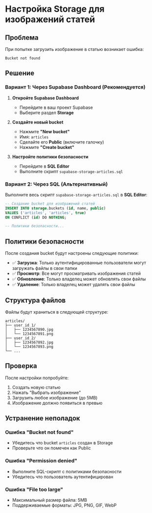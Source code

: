 # Настройка Storage для изображений статей

## Проблема
При попытке загрузить изображение в статью возникает ошибка:
```
Bucket not found
```

## Решение

### Вариант 1: Через Supabase Dashboard (Рекомендуется)

1. **Откройте Supabase Dashboard**
   - Перейдите в ваш проект Supabase
   - Выберите раздел **Storage**

2. **Создайте новый bucket**
   - Нажмите **"New bucket"**
   - Имя: `articles`
   - Сделайте его **Public** (включите галочку)
   - Нажмите **"Create bucket"**

3. **Настройте политики безопасности**
   - Перейдите в **SQL Editor**
   - Выполните скрипт `supabase-storage-articles.sql`

### Вариант 2: Через SQL (Альтернативный)

Выполните весь скрипт `supabase-storage-articles.sql` в **SQL Editor**:

```sql
-- Создание bucket для изображений статей
INSERT INTO storage.buckets (id, name, public)
VALUES ('articles', 'articles', true)
ON CONFLICT (id) DO NOTHING;

-- Политики безопасности...
```

## Политики безопасности

После создания bucket будут настроены следующие политики:

- ✅ **Загрузка**: Только аутентифицированные пользователи могут загружать файлы в свои папки
- ✅ **Просмотр**: Все могут просматривать изображения статей  
- ✅ **Обновление**: Только владелец может обновлять свои файлы
- ✅ **Удаление**: Только владелец может удалять свои файлы

## Структура файлов

Файлы будут храниться в следующей структуре:
```
articles/
├── user_id_1/
│   ├── 1234567890.jpg
│   └── 1234567891.png
├── user_id_2/
│   ├── 1234567892.jpg
│   └── 1234567893.png
└── ...
```

## Проверка

После настройки попробуйте:
1. Создать новую статью
2. Нажать "Выбрать изображение"
3. Загрузить любое изображение (до 5MB)
4. Изображение должно появиться в превью

## Устранение неполадок

### Ошибка "Bucket not found"
- Убедитесь что bucket `articles` создан в Storage
- Проверьте что он помечен как Public

### Ошибка "Permission denied"  
- Выполните SQL-скрипт с политиками безопасности
- Убедитесь что пользователь аутентифицирован

### Ошибка "File too large"
- Максимальный размер файла: 5MB
- Поддерживаемые форматы: JPG, PNG, GIF, WebP
